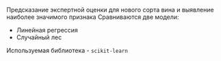 Предсказание экспертной оценки для нового сорта вина и выявление наиболее значимого признака
Сравниваются две модели:
* Линейная регрессия
* Случайный лес

Используемая библиотека - `scikit-learn`